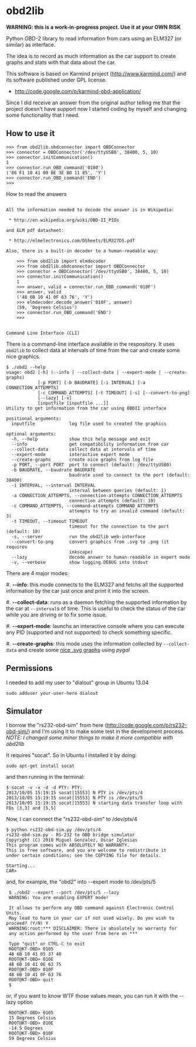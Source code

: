 obd2lib
=======

**WARNING: this is a work-in-progress project. Use it at your OWN RISK**

Python OBD-2 library to read information from cars using an ELM327 (or
similar) as interface.

The idea is to record as much information as the car support to create
graphs and stats with that data about the car.

This software is based on Karmind project (http://www.karmind.com/)
and its software published under GPL license.

 * http://code.google.com/p/karmind-obd-application/

Since I did receive an answer from the original author telling me that
the project doesn't have support now I started coding by myself and
changing some functionality that I need.


How to use it
-------------

    >>> from obd2lib.obdconnector import OBDConnector
    >>> connector = OBDConnector('/dev/ttyUSB0', 38400, 5, 10)
    >>> connector.initCommunication()
    1
    >>> connector.run_OBD_command('0100')
    ('86 F1 10 41 00 BE 3E B0 11 85', 'Y')
    >>> connector.run_OBD_command('END')
    >>>


How to read the answers
~~~~~~~~~~~~~~~~~~~~~~~

All the information needed to decode the answer is in Wikipedia:

 * http://en.wikipedia.org/wiki/OBD-II_PIDs

and ELM pdf datasheet:

 * http://elmelectronics.com/DSheets/ELM327DS.pdf

Also, there is a built-in decoder to a human-readable way:

    >>> from obd2lib import elmdecoder
    >>> from obd2lib.obdconnector import OBDConnector
    >>> connector = OBDConnector('/dev/ttyUSB0', 38400, 5, 10)
    >>> connector.initCommunication()
    1
    >>> answer, valid = connector.run_OBD_command('010F')
    >>> answer, valid
    ('48 6B 10 41 0F 63 76', 'Y')
    >>> elmdecoder.decode_answer('010F', answer)
    (59, 'Degrees Celsius')
    >>> connector.run_OBD_command('END')
    >>>


Command Line Interface (CLI)
~~~~~~~~~~~~~~~~~~~~~~~~~~~~

There is a command-line interface available in the respository. It
uses ``obd2lib`` to collect data at intervals of time from the car and
create some nice graphics.

    $ ./obd2 --help
    usage: obd2 [-h] (--info | --collect-data | --expert-mode | --create-graphs)
                [-p PORT] [-b BAUDRATE] [-i INTERVAL] [-a CONNECTION_ATTEMPTS]
                [-c COMMAND_ATTEMPTS] [-t TIMEOUT] [-s] [--convert-to-png]
                [--lazy] [-v]
                [inputfile [inputfile ...]]
    Utility to get information from the car using OBDII interface

    positional arguments:
      inputfile             log file used to created the graphics

    optional arguments:
      -h, --help            show this help message and exit
      --info                get compatibility information from car
      --collect-data        collect data at intervals of time
      --expert-mode         interactive expert mode
      --create-graphs       create nice graphs from log file
      -p PORT, --port PORT  port to connect (default: /dev/ttyUSB0)
      -b BAUDRATE, --baudrate BAUDRATE
                            baudrate used to connect to the port (default: 38400)
      -i INTERVAL, --interval INTERVAL
                            interval between queries (default: 1)
      -a CONNECTION_ATTEMPTS, --connection-attempts CONNECTION_ATTEMPTS
                            connection attempts (default: 10)
      -c COMMAND_ATTEMPTS, --command-attempts COMMAND_ATTEMPTS
                            attempts to try an invalid command (default: 3)
      -t TIMEOUT, --timeout TIMEOUT
                            timeout for the connection to the port (default: 10)
      -s, --server          run the obd2lib web-interface
      --convert-to-png      convert graphics from .svg to .png (it requires
                            inkscape)
      --lazy                decode answer to human-readable in expert mode
      -v, --verbose         show logging.DEBUG into stdout

There are 4 major modes:

#. **--info**: this mode connects to the ELM327 and fetchs all the
   supported information by the car just once and print it into the
   screen.

#. **--collect-data**: runs as a daemon fetching the supported
   information by the car at ``--interval``s of time. This is useful
   to check the status of the car while you are driving or to fix some
   issue.

#. **--expert-mode**: launchs an interactive console where you can
   execute any PID (supported and not supported) to check something
   specific.

#. **--create-graphs**: this mode uses the information collected by
   ``--collect-data`` and create some [nice .svg
   graphs](http://oi41.tinypic.com/vxlt7n.jpg) using *pygal*


Permissions
-----------

I needed to add my user to "dialout" group in Ubuntu 13.04

    sudo adduser your-user-here dialout


Simulator
---------

I borrow the "rs232-obd-sim" from here
(http://code.google.com/p/rs232-obd-sim/) and I'm using it to make
some test in the development process. *NOTE: I changed some minor
things to make it more compatible with obd2lib*

It requires "socat". So in Ubuntu I installed it by doing:

    sudo apt-get install socat

and then running in the terminal:

    $ socat -v -x -d -d PTY: PTY:
    2013/10/05 15:19:15 socat[15553] N PTY is /dev/pts/4
    2013/10/05 15:19:15 socat[15553] N PTY is /dev/pts/5
    2013/10/05 15:19:15 socat[15553] N starting data transfer loop with FDs [3,3] and [5,5]

Now, I can connect the "rs232-obd-sim" to /dev/pts/4

    $ python rs232-obd-sim.py /dev/pts/4
    rs232-obd-sim.py - RS-232 to OBD bridge simulator
    Copyright (C) 2010 Miguel Gonzalez, Oscar Iglesias
    This program comes with ABSOLUTELY NO WARRANTY.
    This is free software, and you are welcome to redistribute it
    under certain conditions; see the COPYING file for details.

    Starting...
    CAR>

and, for example, the "obd2" into --expert mode to /dev/pts/5

     $ ./obd2 --expert --port /dev/pts/5 --lazy
     WARNING: You are enabling EXPERT mode!

     It allows to perform any OBD command against Electronic Control Units.
     May lead to harm in your car if not used wisely. Do you wish to proceed? (Y/N) Y
     WARNING:root:*** DISCLAIMER: There is absolutely no warranty for
     any action performed by the user from here on ***

     Type "quit" or CTRL-C to exit
     ROOT@KT-OBD> 0105
     48 6B 10 41 05 37 40
     ROOT@KT-OBD> 010E
     48 6B 10 41 0E 63 75
     ROOT@KT-OBD> 010F
     48 6B 10 41 0F 63 76
     ROOT@KT-OBD> quit
     $

or, if you want to know WTF those values mean, you can run it with the --lazy option

     ROOT@KT-OBD> 0105
     15 Degrees Celsius
     ROOT@KT-OBD> 010E 
     -14.5 Degrees
     ROOT@KT-OBD> 010F    
     59 Degrees Celsius
